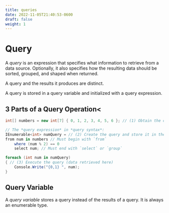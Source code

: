 ```yaml
---
title: queries
date: 2022-11-05T21:40:53-0600
draft: false
weight: 1
---
```


# Query
A *query* is an expression that specifies what information to retrieve from a data source. Optionally, it also specifies how the resulting data should be sorted, grouped, and shaped when returned.

A query and the results it produces are distinct.

A query is stored in a query variable and initialized with a query expression.

## 3 Parts of a Query Operation<
```cs
int[] numbers = new int[7] { 0, 1, 2, 3, 4, 5, 6 }; // (1) Obtain the data source

// The *query expression* in *query syntax*:
IEnumerable<int> numQuery = // (2) Create the query and store it in the *query variable* (`numQuery`)
from num in numbers // Must begin with `from`
    where (num % 2) == 0
    select num; // Must end with `select` or `group`

foreach (int num in numQuery) 
{ // (3) Execute the query (data retrieved here)
    Console.Write("{0,1} ", num);
}
```

## Query Variable
A *query variable* stores a query instead of the results of a query. It is always an enumerable type.
